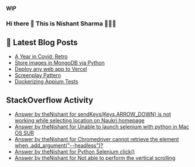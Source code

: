 #### WIP
### Hi there 👋  This is Nishant Sharma 🧑🏼‍🎤

## 📕 Latest Blog Posts
<!-- BLOG-POST-LIST:START -->
- [A Year in Covid: Retro](https://thenishant3.medium.com/a-year-in-covid-retro-632bf6cdf1c7?source=rss-97b0bdcd7e66------2)
- [Store images in MongoDB via Python](https://dev.to/thenishant/store-images-in-mongodb-via-python-2g73)
- [Deploy any web app to Vercel](https://dev.to/thenishant/deploy-any-web-app-to-vercel-1ka8)
- [Screenplay Pattern](https://medium.com/testvagrant/screenplay-pattern-3490c7f0c23c?source=rss-97b0bdcd7e66------2)
- [Dockerizing Appium Tests](https://medium.com/testvagrant/dockerizing-appium-tests-c9696809afec?source=rss-97b0bdcd7e66------2)
<!-- BLOG-POST-LIST:END -->


## StackOverflow Activity
<!-- STACKOVERFLOW:START -->
- [Answer by theNishant for sendKeys(Keys.ARROW_DOWN) is not working while selecting location on Naukri homepage](https://stackoverflow.com/questions/66981705/sendkeyskeys-arrow-down-is-not-working-while-selecting-location-on-naukri-home/66999916#66999916)
- [Answer by theNishant for Unable to launch selenium with python in Mac OS SUR](https://stackoverflow.com/questions/66405858/unable-to-launch-selenium-with-python-in-mac-os-sur/66406829#66406829)
- [Answer by theNishant for Chromedriver cannot retrieve the element when .add_argument("--headless")?](https://stackoverflow.com/questions/66346610/chromedriver-cannot-retrieve-the-element-when-add-argument-headless/66346963#66346963)
- [Answer by theNishant for Python Selenium click()](https://stackoverflow.com/questions/65317545/python-selenium-click/65319114#65319114)
- [Answer by theNishant for Not able to perform the vertical scrolling](https://stackoverflow.com/questions/64535629/not-able-to-perform-the-vertical-scrolling/64537660#64537660)
<!-- STACKOVERFLOW:END -->
